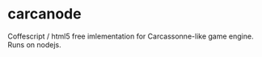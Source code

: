 carcanode
=========

Coffescript / html5 free imlementation for Carcassonne-like game engine. Runs on nodejs.